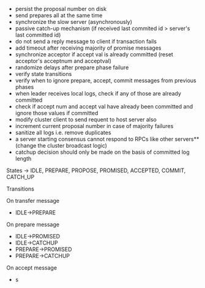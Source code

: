 - persist the proposal number on disk 
- send prepares all at the same time
- synchronize the slow server (asynchronously)
- passive catch-up mechanism (if received last commited id > server's last committed id)
- do not send a reply message to client if transaction fails
- add timeout after receiving majority of promise messages
- synchronize acceptor if accept val is already committed (reset acceptor's acceptnum and acceptval)
- randomize delays after prepare phase failure
- verify state transitions
- verify when to ignore prepare, accept, commit messages from previous phases
- when leader receives local logs, check if any of those are already committed
- check if accept num and accept val have already been committed and ignore those values if committed
- modify cluster client to send requent to host server also
- increment current proposal number in case of majority failures
- sanitize all logs i.e. remove duplicates 
- a server starting consensus cannot respond to RPCs like other servers** (change the cluster broadcast logic)
- catchup decision should only be made on the basis of committed log length




States -> IDLE, PREPARE, PROPOSE, PROMISED, ACCEPTED, COMMIT, CATCH_UP

Transitions

On transfer message
- IDLE->PREPARE

On prepare message
- IDLE->PROMISED
- IDLE->CATCHUP
- PREPARE->PROMISED
- PREPARE->CATCHUP

On accept message
- s

